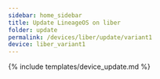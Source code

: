```yaml
---
sidebar: home_sidebar
title: Update LineageOS on liber
folder: update
permalink: /devices/liber/update/variant1
device: liber_variant1
---
```

{% include templates/device_update.md %}
